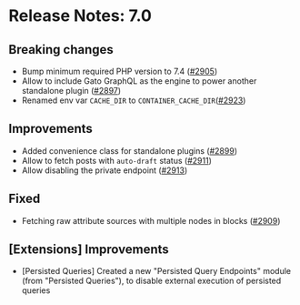 # Release Notes: 7.0

## Breaking changes

- Bump minimum required PHP version to 7.4 ([#2905](https://github.com/GatoGraphQL/GatoGraphQL/pull/2905))
- Allow to include Gato GraphQL as the engine to power another standalone plugin ([#2897](https://github.com/GatoGraphQL/GatoGraphQL/pull/2897))
- Renamed env var `CACHE_DIR` to `CONTAINER_CACHE_DIR`([#2923](https://github.com/GatoGraphQL/GatoGraphQL/pull/2923))

## Improvements

- Added convenience class for standalone plugins ([#2899](https://github.com/GatoGraphQL/GatoGraphQL/pull/2899))
- Allow to fetch posts with `auto-draft` status ([#2911](https://github.com/GatoGraphQL/GatoGraphQL/pull/2911))
- Allow disabling the private endpoint ([#2913](https://github.com/GatoGraphQL/GatoGraphQL/pull/2913))

## Fixed

- Fetching raw attribute sources with multiple nodes in blocks ([#2909](https://github.com/GatoGraphQL/GatoGraphQL/pull/2909))

## [Extensions] Improvements

- [Persisted Queries] Created a new "Persisted Query Endpoints" module (from "Persisted Queries"), to disable external execution of persisted queries
